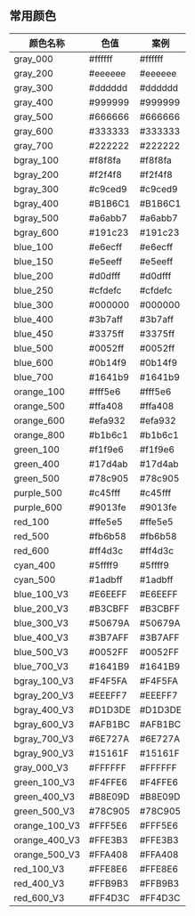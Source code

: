 ## 常用颜色
| 颜色名称 | 色值 | 案例 |
| ---------------- | --------------- | ---------- |
| gray_000 | #ffffff | <span class="color-gray000">#ffffff</span> |
| gray_200 | #eeeeee | <span class="color-gray200">#eeeeee</span> |
| gray_300 | #dddddd | <span class="color-gray300">#dddddd</span> |
| gray_400 | #999999 | <span class="color-gray400">#999999</span> |
| gray_500 | #666666 | <span class="color-gray500">#666666</span> |
| gray_600 | #333333 | <span class="color-gray600">#333333</span> |
| gray_700 | #222222 | <span class="color-gray700">#222222</span> |
| bgray_100 | #f8f8fa | <span class="color-bgray100">#f8f8fa</span> |
| bgray_200 | #f2f4f8 | <span class="color-bgray200">#f2f4f8</span> |
| bgray_300 | #c9ced9 | <span class="color-bgray300">#c9ced9</span> |
| bgray_400 | #B1B6C1 | <span class="color-bgray400">#B1B6C1</span> |
| bgray_500 | #a6abb7 | <span class="color-bgray500">#a6abb7</span> |
| bgray_600 | #191c23 | <span class="color-bgray600">#191c23</span> |
| blue_100 | #e6ecff | <span class="color-blue100">#e6ecff</span> |
| blue_150 | #e5eeff | <span class="color-blue150">#e5eeff</span> |
| blue_200 | #d0dfff | <span class="color-blue200">#d0dfff</span> |
| blue_250 | #cfdefc | <span class="color-blue250">#cfdefc</span> |
| blue_300 | #000000 | <span class="color-blue300">#000000</span> |
| blue_400 | #3b7aff | <span class="color-blue400">#3b7aff</span> |
| blue_450 | #3375ff | <span class="color-blue450">#3375ff</span> |
| blue_500 | #0052ff | <span class="color-blue500">#0052ff</span> |
| blue_600 | #0b14f9 | <span class="color-blue600">#0b14f9</span> |
| blue_700 | #1641b9 | <span class="color-blue700">#1641b9</span> |
| orange_100 | #fff5e6 | <span class="color-orange100">#fff5e6</span> |
| orange_500 | #ffa408 | <span class="color-orange500">#ffa408</span> |
| orange_600 | #efa932 | <span class="color-orange600">#efa932</span> |
| orange_800 | #b1b6c1 | <span class="color-orange800">#b1b6c1</span> |
| green_100 | #f1f9e6 | <span class="color-green100">#f1f9e6</span> |
| green_400 | #17d4ab | <span class="color-green400">#17d4ab</span> |
| green_500 | #78c905 | <span class="color-green500">#78c905</span> |
| purple_500 | #c45fff | <span class="color-purple500">#c45fff</span> |
| purple_600 | #9013fe | <span class="color-purple600">#9013fe</span> |
| red_100 | #ffe5e5 | <span class="color-red100">#ffe5e5</span> |
| red_500 | #fb6b58 | <span class="color-red500">#fb6b58</span> |
| red_600 | #ff4d3c | <span class="color-red600">#ff4d3c</span> |
| cyan_400 | #5ffff9 | <span class="color-cyan400">#5ffff9</span> |
| cyan_500 | #1adbff | <span class="color-cyan500">#1adbff</span> |
| blue_100_V3 | #E6EEFF | <span class="color-blue100-v3">#E6EEFF</span> |
| blue_200_V3 | #B3CBFF | <span class="color-blue200-v3">#B3CBFF</span> |
| blue_300_V3 | #50679A | <span class="color-blue300-v3">#50679A</span> |
| blue_400_V3 | #3B7AFF | <span class="color-blue400-v3">#3B7AFF</span> |
| blue_500_V3 | #0052FF | <span class="color-blue500-v3">#0052FF</span> |
| blue_700_V3 | #1641B9 | <span class="color-blue700-v3">#1641B9</span> |
| bgray_100_V3 | #F4F5FA | <span class="color-bgray100-v3">#F4F5FA</span> |
| bgray_200_V3 | #EEEFF7 | <span class="color-bgray200-v3">#EEEFF7</span> |
| bgray_400_V3 | #D1D3DE | <span class="color-bgray400-v3">#D1D3DE</span> |
| bgray_600_V3 | #AFB1BC | <span class="color-bgray600-v3">#AFB1BC</span> |
| bgray_700_V3 | #6E727A | <span class="color-bgray700-v3">#6E727A</span> |
| bgray_900_V3 | #15161F | <span class="color-bgray900-v3">#15161F</span> |
| gray_000_V3 | #FFFFFF | <span class="color-gray000-v3">#FFFFFF</span> |
| green_100_V3 | #F4FFE6 | <span class="color-green100-v3">#F4FFE6</span> |
| green_400_V3 | #B8E09D | <span class="color-green400-v3">#B8E09D</span> |
| green_500_V3 | #78C905 | <span class="color-green500-v3">#78C905</span> |
| orange_100_V3 | #FFF5E6 | <span class="color-orange100-v3">#FFF5E6</span> |
| orange_400_V3 | #FFE3B3 | <span class="color-orange400-v3">#FFE3B3</span> |
| orange_500_V3 | #FFA408 | <span class="color-orange500-v3">#FFA408</span> |
| red_100_V3 | #FFE8E6 | <span class="color-red100-v3">#FFE8E6</span> |
| red_400_V3 | #FFB9B3 | <span class="color-red400-v3">#FFB9B3</span> |
| red_600_V3 | #FF4D3C | <span class="color-red600-v3">#FF4D3C</span> |
